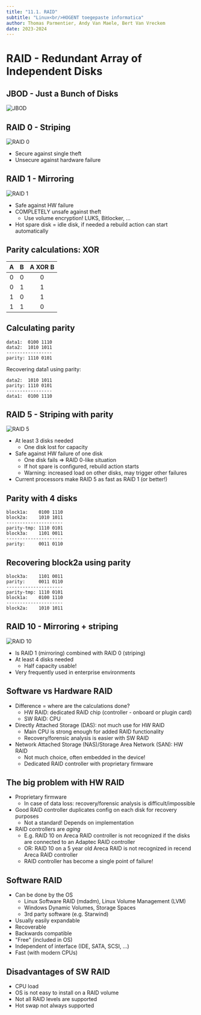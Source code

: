 ```yaml
---
title: "11.1. RAID"
subtitle: "Linux<br/>HOGENT toegepaste informatica"
author: Thomas Parmentier, Andy Van Maele, Bert Van Vreckem
date: 2023-2024
---
```


# RAID - Redundant Array of Independent Disks

## JBOD - Just a Bunch of Disks

![JBOD](assets/raid-jbod.png)

## RAID 0 - Striping

![RAID 0](assets/raid-0-striping.png)

- Secure against single theft
- Unsecure against hardware failure

## RAID 1 - Mirroring

![RAID 1](assets/raid-1-mirroring.gif)

- Safe against HW failure
- COMPLETELY unsafe against theft
    - Use volume encryption! LUKS, Bitlocker, ...
- Hot spare disk = idle disk, if needed a rebuild action can start automatically

## Parity calculations: XOR

|   A   |   B   | A XOR B |
| :---: | :---: | :-----: |
|   0   |   0   |    0    |
|   0   |   1   |    1    |
|   1   |   0   |    1    |
|   1   |   1   |    0    |

## Calculating parity

```text
data1:  0100 1110
data2:  1010 1011
-----------------
parity: 1110 0101
```

Recovering data1 using parity:

```text
data2:  1010 1011
parity: 1110 0101
-----------------
data1:  0100 1110
```

## RAID 5 - Striping with parity

![RAID 5](assets/raid-5-parity.png)

- At least 3 disks needed
    - One disk lost for capacity
- Safe against HW failure of one disk
    - One disk fails => RAID 0-like situation
    - If hot spare is configured, rebuild action starts
    - Warning: increased load on other disks, may trigger other failures
- Current processors make RAID 5 as fast as RAID 1 (or better!)

## Parity with 4 disks

```text
block1a:    0100 1110
block2a:    1010 1011
---------------------
parity-tmp: 1110 0101
block3a:    1101 0011
---------------------
parity:     0011 0110
```

## Recovering block2a using parity

```text
block3a:    1101 0011
parity:     0011 0110
---------------------
parity-tmp: 1110 0101
block1a:    0100 1110
---------------------
block2a:    1010 1011
```

## RAID 10 - Mirroring + striping

![RAID 10](assets/raid-10.gif)

- Is RAID 1 (mirroring) combined with RAID 0 (striping)
- At least 4 disks needed
    - Half capacity usable!
- Very frequently used in enterprise environments

## Software vs Hardware RAID

- Difference = where are the calculations done?
    - HW RAID: dedicated RAID chip (controller - onboard or plugin card)
    - SW RAID: CPU
- Directly Attached Storage (DAS): not much use for HW RAID
    - Main CPU is strong enough for added RAID functionality
    - Recovery/forensic analysis is easier with SW RAID
- Network Attached Storage (NAS)/Storage Area Network (SAN): HW RAID
    - Not much choice, often embedded in the device!
    - Dedicated RAID controller with proprietary firmware

## The big problem with HW RAID

- Proprietary firmware
    - In case of data loss: recovery/forensic analysis is difficult/impossible
- Good RAID controller duplicates config on each disk for recovery purposes
    - Not a standard! Depends on implementation
- RAID controllers are *aging*
    - E.g. RAID 10 on Areca RAID controller is not recognized if the disks are connected to an Adaptec RAID controller
    - OR: RAID 10 on a 5 year old Areca RAID is not recognized in recend Areca RAID controller
    - RAID controller has become a single point of failure!

## Software RAID

- Can be done by the OS
    - Linux Software RAID (mdadm), Linux Volume Management (LVM)
    - Windows Dynamic Volumes, Storage Spaces
    - 3rd party software (e.g. Starwind)
- Usually easily expandable
- Recoverable
- Backwards compatible
- "Free" (included in OS)
- Independent of interface (IDE, SATA, SCSI, ...)
- Fast (with modern CPUs)

## Disadvantages of SW RAID

- CPU load
- OS is not easy to install on a RAID volume
- Not all RAID levels are supported
- Hot swap not always supported
